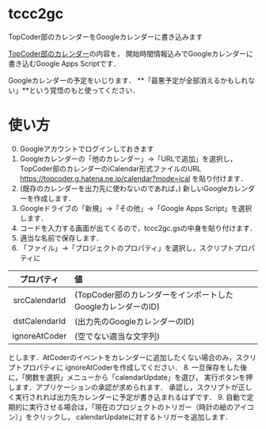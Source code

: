 # tccc2gc
TopCoder部のカレンダーをGoogleカレンダーに書き込みます

[TopCoder部のカレンダー](https://topcoder.g.hatena.ne.jp)の内容を，
開始時間情報込みでGoogleカレンダーに書き込むGoogle Apps Scriptです．

Googleカレンダーの予定をいじります．
**「最悪予定が全部消えるかもしれない」**という覚悟のもと使ってください．

# 使い方

0. Googleアカウントでログインしておきます
1. Googleカレンダーの「他のカレンダー」→「URLで追加」を選択し，
TopCoder部のカレンダーのiCalendar形式ファイルのURL
https://topcoder.g.hatena.ne.jp/calendar?mode=ical を貼り付けます．
2. (既存のカレンダーを出力先に使わないのであれば，)
新しいGoogleカレンダーを作成します．
3. Googleドライブの「新規」→「その他」→「Google Apps Script」を選択します．
4. コードを入力する画面が出てくるので，tccc2gc.gsの中身を貼り付けます．
5. 適当な名前で保存します．
6. 「ファイル」→「プロジェクトのプロパティ」を選択し，スクリプトプロパティに
  
  | プロパティ    | 値                                                           |
  |:-------------:|:-------------------------------------------------------------|
  | srcCalendarId | (TopCoder部のカレンダーをインポートしたGoogleカレンダーのID) |
  | dstCalendarId | (出力先のGoogleカレンダーのID)                               |
  | ignoreAtCoder | (空でない適当な文字列)                                       |

  とします．AtCoderのイベントをカレンダーに追加したくない場合のみ，スクリプトプロパティに
  ignoreAtCoderを作成してください．
8. 一旦保存をした後に，「関数を選択」メニューから「calendarUpdate」を選び，
実行ボタンを押します．アプリケーションの承認が求められます．
承認し，スクリプトが正しく実行されれば出力先カレンダーに予定が書き込まれるはずです．
9. 自動で定期的に実行させる場合は，「現在のプロジェクトのトリガー（時計の絵のアイコン）」をクリックし，
calendarUpdateに対するトリガーを追加します．
